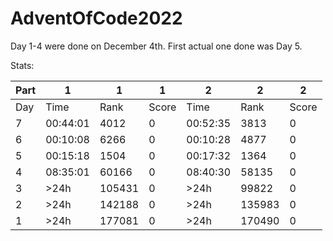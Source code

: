 # AdventOfCode2022
 
Day 1-4 were done on December 4th.
First actual one done was Day 5.

Stats:

|Part|1|1|1|2|2|2|
|---|-----------|--------|-------|-----------|--------|-------|
|Day|Time|Rank|Score|Time|Rank|Score|
|7|00:44:01|4012|0|00:52:35|3813|0|
|6|00:10:08|6266|0|00:10:28|4877|0|
|5|00:15:18|1504|0|00:17:32|1364|0|
|4|08:35:01|60166|0|08:40:30|58135|0|
|3|>24h|105431|0|>24h|99822|0|
|2|>24h|142188|0|>24h|135983|0|
|1|>24h|177081|0|>24h|170490|0|
